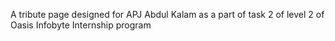 A tribute page designed for APJ Abdul Kalam as a part of task 2 of level 2 of Oasis Infobyte Internship program
